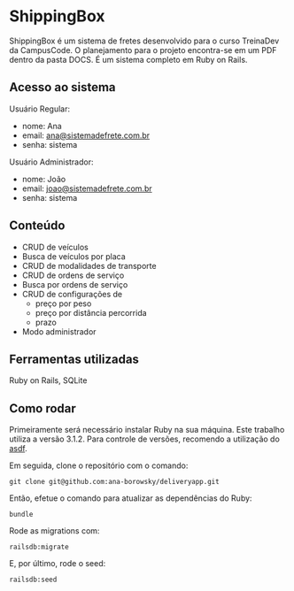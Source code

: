 # ShippingBox
ShippingBox é um sistema de fretes desenvolvido para o curso TreinaDev da CampusCode. O planejamento para o projeto encontra-se em um PDF dentro da pasta DOCS. É um sistema completo em Ruby on Rails.

## Acesso ao sistema
Usuário Regular:
- nome: Ana
- email: ana@sistemadefrete.com.br
- senha: sistema

Usuário Administrador:
- nome: João
- email: joao@sistemadefrete.com.br
- senha: sistema

## Conteúdo
- CRUD de veículos
- Busca de veículos por placa
- CRUD de modalidades de transporte
- CRUD de ordens de serviço
- Busca por ordens de serviço
- CRUD de configurações de
    - preço por peso
    - preço por distância percorrida
    - prazo
- Modo administrador

## Ferramentas utilizadas
Ruby on Rails, SQLite

## Como rodar
Primeiramente será necessário instalar Ruby na sua máquina. Este trabalho utiliza a versão 3.1.2. Para controle de versões, recomendo a utilização do [asdf](https://github.com/asdf-vm/asdf-ruby).

Em seguida, clone o repositório com o comando:
```
git clone git@github.com:ana-borowsky/deliveryapp.git
```

Então, efetue o comando para atualizar as dependências do Ruby:
```
bundle
```

Rode as migrations com:
```
railsdb:migrate
```

E, por último, rode o seed:
```
railsdb:seed
```